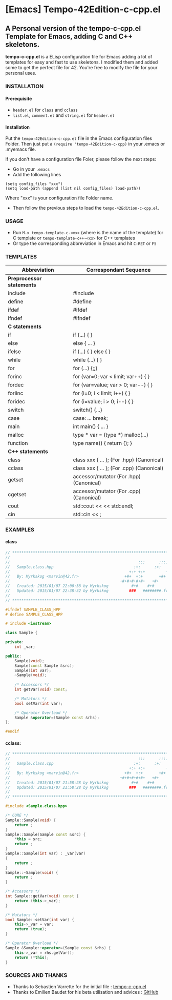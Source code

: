 # [Emacs] Tempo-42Edition-c-cpp.el
## A Personal version of the tempo-c-cpp.el Template for Emacs, adding C and C++ skeletons.
**tempo-c-cpp.el** is a ELisp configuration file for Emacs adding a lot of templates for easy and fast to use skeletons.
I modified them and added some to get the perfect file for 42.
You're free to modify the file for your personal uses.

### INSTALLATION
#### Prerequisite
- `header.el` for `class` and `cclass`
- `list.el`, `comment.el` and `string.el` for `header.el`

#### Installation
Put the `tempo-42Edition-c-cpp.el` file in the Emacs configuration files Folder.
Then just put a `(require 'tempo-42Edition-c-cpp)` in your .emacs or .myemacs file.

If you don't have a configuration file Foler, please follow the next steps:
- Go in your `.emacs`
- Add the following lines
```
(setq config_files "xxx")
(setq load-path (append (list nil config_files) load-path))
```
Where "xxx" is your configuration file Folder name.
- Then follow the previous steps to load the `tempo-42Edition-c-cpp.el`.

### USAGE
- Run `M-x tempo-template-c-<xx>` (where <xx> is the name of the template) for C template or `tempo-template-c++-<xx>` for C++ templates
- Or type the corresponding abbreviation in Emacs and hit `C-RET` or `F5`

### TEMPLATES

| Abbreviation| Correspondant Sequence                      |
|-------------|---------------------------------------------|
|    **Preprocessor statements**                            |
|include      |    	#include                                |
|define       |    	#define                                 |
|ifdef        |       	#ifdef                              |
|ifndef       |   	#ifndef                                 |
|   **C statements**                                        |
|if           |	if (...) { }                                |
|else  		  |else { ... }                                 |
|ifelse 	  |if (...) { } else { }                        |
|while        | while (...) { }                             |
|for          |for (...) {;;}                               |
|forinc       |   for (var=0; var < limit; var++) { }       |
|fordec       |   for (var=value; var > 0; var--) { }       |
|foriinc      |   for (i=0; i < limit; i++) { }             |
|foridec      |   for (i=value; i > 0; i--) { }             |
|switch	      | switch() {...}                              |
|case	      | case: ... break;                            |
|main	      |	int main() { ... }                          |
|malloc	      | type * var = (type *) malloc(...)           |
|function     | type name() { return (); }                  |
| **C++ statements**                                        |
|class	      |class xxx { ... }; (For .hpp) (Canonical)    |
|cclass       |   class xxx { ... }; (For .cpp) (Canonical) |
|getset	      | accessor/mutator   (For .hpp) (Canonical)   |
|cgetset      |   accessor/mutator   (For .cpp) (Canonical) |
|cout         |   std::cout <<  << std::endl;               |
|cin          |   std::cin << ;                             |

### EXAMPLES
#### class
```c++
// ************************************************************************** //
//                                                                            //
//                                                        :::      ::::::::   //
//   Sample.class.hpp                                   :+:      :+:    :+:   //
//                                                    +:+ +:+         +:+     //
//   By: Myrkskog <marvin@42.fr>                    +#+  +:+       +#+        //
//                                                +#+#+#+#+#+   +#+           //
//   Created: 2015/01/07 22:00:38 by Myrkskog          #+#    #+#             //
//   Updated: 2015/01/07 22:38:32 by Myrkskog         ###   ########.fr       //
//                                                                            //
// ************************************************************************** //

#ifndef SAMPLE_CLASS_HPP
# define SAMPLE_CLASS_HPP

# include <iostream>

class Sample {

private:
    int _var;

public:
    Sample(void);
    Sample(const Sample &src);
    Sample(int var);
    ~Sample(void);
    
    /* Accessors */
    int getVar(void) const;

    /* Mutators */
    bool setVar(int var);

    /* Operator Overload */
    Sample &operator=(Sample const &rhs);
};

#endif
```

#### cclass:
```c++
// ************************************************************************** //
//                                                        :::      ::::::::   //
//   Sample.class.cpp                                   :+:      :+:    :+:   //
//                                                    +:+ +:+         +:+     //
//   By: Myrkskog <marvin@42.fr>                    +#+  +:+       +#+        //
//                                                +#+#+#+#+#+   +#+           //
//   Created: 2015/01/07 21:58:28 by Myrkskog          #+#    #+#             //
//   Updated: 2015/01/07 21:58:28 by Myrkskog         ###   ########.fr       //
//                                                                            //
// ************************************************************************** //

#include <Sample.class.hpp>

/* CORE */
Sample::Sample(void) {
    return ;
}
Sample::Sample(Sample const &src) {
    *this = src;
    return ;
}
Sample::Sample(int var) : _var(var)
{
    return ;
}
Sample::~Sample(void) {
    return ;
}

/* Accessors */
int Sample::getVar(void) const {
    return (this->_var);
}

/* Mutators */
bool Sample::setVar(int var) {
    this->_var = var;
    return (true);
}

/* Operator Overload */
Sample &Sample::operator=(Sample const &rhs) {
    this->_var = rhs.getVar();
    return (*this);
}
```

### SOURCES AND THANKS
- Thanks to Sebastien Varrette for the initial file : [tempo-c-cpp.el](http://www.emacswiki.org/emacs/tempo-c-cpp.el)
- Thanks to Emilien Baudet for his beta utilisation and advices : [GitHub](https://github.com/ebaudet)
